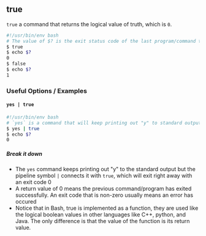 ---
---

true
--

`true` a command that returns the logical value of truth, which is `0`.

~~~ bash
#!/usr/bin/env bash
# The value of $? is the exit status code of the last program/command to run
$ true
$ echo $?
0
$ false 
$ echo $?
1
~~~

<!--more-->

### Useful Options / Examples

#### `yes | true`

~~~ bash
#!/usr/bin/env bash
# `yes` is a command that will keep printing out "y" to standard output
$ yes | true
$ echo $?
0
~~~

##### Break it down

 * The `yes` command keeps printing out "y" to the standard output but the pipeline symbol `|` connects it with `true`, which will exit right away with an exit code 0
 * A return value of 0 means the previous command/program has exited successfully. An exit code that is non-zero usually means an error has occured
 * Notice that in Bash, true is implemented as a function, they are used like the logical boolean values in other languages like C++, python, and Java. The only difference is that the value of the function is its return value.
